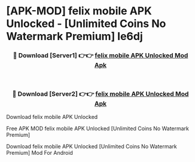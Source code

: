 # [APK-MOD] felix mobile APK Unlocked - [Unlimited Coins No Watermark Premium] le6dj



<div align="center">
<h3>🔴 Download [Server1] 👉👉 <a href="https://momento.my/?title=felix_mobile_APK_Unlocked">felix mobile APK Unlocked Mod Apk</a></h3><br>

<h3>🔴 Download [Server2] 👉👉 <a href="https://momento.my/?title=felix_mobile_APK_Unlocked">felix mobile APK Unlocked Mod Apk</a></h3>
</div>



Download felix mobile APK Unlocked 

Free APK MOD felix mobile APK Unlocked [Unlimited Coins No Watermark Premium]

Download felix mobile APK Unlocked [Unlimited Coins No Watermark Premium] Mod For Android
